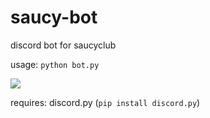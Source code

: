 # saucy-bot
discord bot for saucyclub  

usage: `python bot.py`

![](https://i.ibb.co/pxMjqxZ/Screen-Shot-2020-02-26-at-7-02-33-PM.png)  

requires: discord.py (`pip install discord.py`)  
